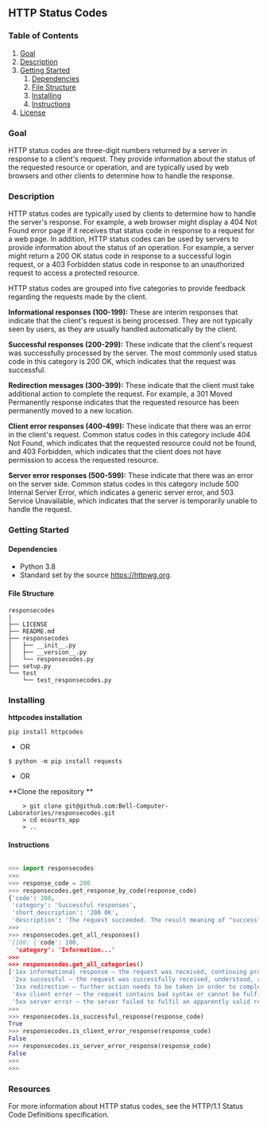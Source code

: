 ## HTTP Status Codes

### Table of Contents
1. [Goal](#goal)
2. [Description](#description)
3. [Getting Started](#getting_started)
	1. [Dependencies](#dependencies)
	2. [File Structure](#file_structure)
	3. [Installing](#installation)
	4. [Instructions](#instructions)
4. [License](#license)

<a name="goal"></a>
### Goal
HTTP status codes are three-digit numbers returned by a server in response to a client's request. They provide information about the status of the requested resource or operation, and are typically used by web browsers and other clients to determine how to handle the response.

### Description
HTTP status codes are typically used by clients to determine how to handle the server's response. For example, a web browser might display a 404 Not Found error page if it receives that status code in response to a request for a web page. In addition, HTTP status codes can be used by servers to provide information about the status of an operation. For example, a server might return a 200 OK status code in response to a successful login request, or a 403 Forbidden status code in response to an unauthorized request to access a protected resource.

HTTP status codes are grouped into five categories to provide feedback regarding the requests made by the client.

**Informational responses (100-199):** These are interim responses that indicate that the client's request is being processed. They are not typically seen by users, as they are usually handled automatically by the client.

**Successful responses (200-299):** These indicate that the client's request was successfully processed by the server. The most commonly used status code in this category is 200 OK, which indicates that the request was successful.

**Redirection messages (300-399):** These indicate that the client must take additional action to complete the request. For example, a 301 Moved Permanently response indicates that the requested resource has been permanently moved to a new location.

**Client error responses (400-499):** These indicate that there was an error in the client's request. Common status codes in this category include 404 Not Found, which indicates that the requested resource could not be found, and 403 Forbidden, which indicates that the client does not have permission to access the requested resource.

**Server error responses (500-599):** These indicate that there was an error on the server side. Common status codes in this category include 500 Internal Server Error, which indicates a generic server error, and 503 Service Unavailable, which indicates that the server is temporarily unable to handle the request.

<a name="getting_started"></a>
### Getting Started

<a name="dependencies"></a>
#### Dependencies
* Python 3.8
* Standard set by the source https://httpwg.org.

<a name="file_structure"></a>
#### File Structure
```
responsecodes
|
├── LICENSE
├── README.md
├── responsecodes
│   ├── __init__.py
│   ├── __version__.py
│   └── responsecodes.py
├── setup.py
└── test
    └── test_responsecodes.py
```

<a name="installation"></a>
### Installing

**httpcodes installation**

```console
pip install httpcodes
```
- OR

```console
$ python -m pip install requests
```

- OR

**Clone the repository **

```console
    > git clone git@github.com:Bell-Computer-Laboratories/responsecodes.git
    > cd ecourts_app
    > ..
```
 
<a name="instructions"></a>
#### Instructions
```python

>>> import responsecodes
>>> 
>>> response_code = 200
>>> responsecodes.get_response_by_code(response_code)
{'code': 200,
 'category': 'Successful responses',
 'short_description': '200 OK',
 'description': 'The request succeeded. The result meaning of "success" depends on the HTTP method:'}
>>>
>>> responsecodes.get_all_responses()
'{100: {'code': 100,
  'category': 'Information...'
>>>
>>> responsecodes.get_all_categories()
['1xx informational response – the request was received, continuing process',
 '2xx successful – the request was successfully received, understood, and accepted',
 '3xx redirection – further action needs to be taken in order to complete the request',
 '4xx client error – the request contains bad syntax or cannot be fulfilled',
 '5xx server error – the server failed to fulfil an apparently valid request']
>>>
>>> responsecodes.is_successful_response(response_code)
True
>>> responsecodes.is_client_error_response(response_code)
False
>>> responsecodes.is_server_error_response(response_code)
False
>>> 
>>>
```

### Resources
For more information about HTTP status codes, see the HTTP/1.1 Status Code Definitions specification.

